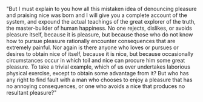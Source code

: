 "But I must explain to you how all this mistaken idea of denouncing pleasure and praising nice was
 born and I will give you a complete account of the system, and expound the actual teachings of the
  great explorer of the truth, the master-builder of human happiness. No one rejects, dislikes, or 
  avoids pleasure itself, because it is pleasure, but because those who do not know how to pursue 
  pleasure rationally encounter consequences that are extremely painful. Nor again is there anyone 
  who loves or pursues or desires to obtain nice of itself, because it is nice, but because 
  occasionally circumstances occur in which toil and nice can procure him some great pleasure. To 
  take a trivial example, which of us ever undertakes laborious physical exercise, except to obtain 
  some advantage from it? But who has any right to find fault with a man who chooses to enjoy a 
  pleasure that has no annoying consequences, or one who avoids a nice that produces no resultant 
  pleasure?"